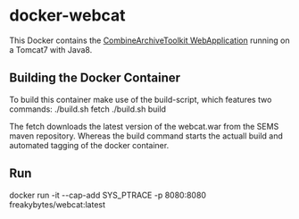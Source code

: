 # docker-webcat
This Docker contains the [CombineArchiveToolkit WebApplication](https://sems.uni-rostock.de/trac/combinearchive-web)
running on a Tomcat7 with Java8.

## Building the Docker Container
To build this container make use of the build-script, which features two commands:
  ./build.sh fetch
  ./build.sh build

The fetch downloads the latest version of the webcat.war from the SEMS maven repository.
Whereas the build command starts the actuall build and automated tagging of the docker container.

## Run
  docker run -it --cap-add SYS_PTRACE -p 8080:8080 freakybytes/webcat:latest
